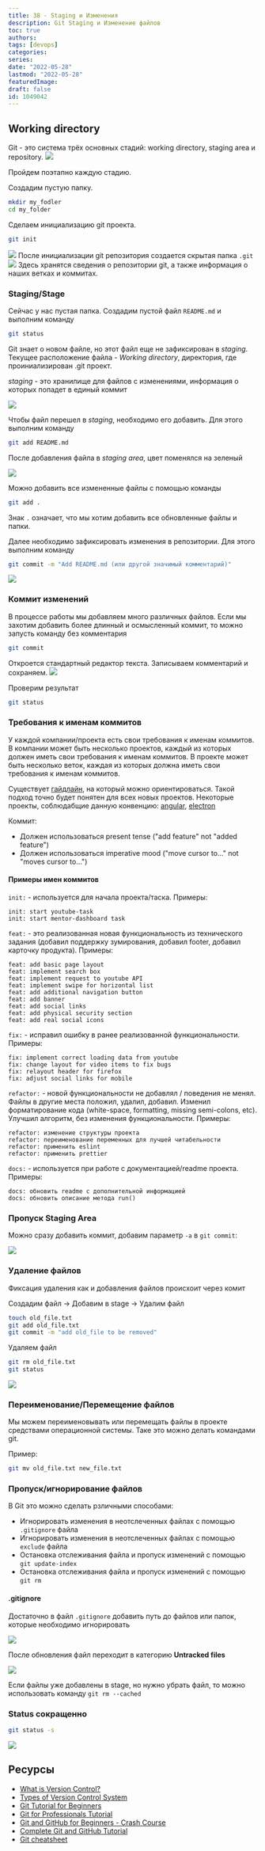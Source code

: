 ```yaml
---
title: 38 - Staging и Изменения
description: Git Staging и Изменение файлов
toc: true
authors:
tags: [devops]
categories:
series: 
date: "2022-05-28"
lastmod: "2022-05-28"
featuredImage:
draft: false
id: 1049042
---
```


## Working directory

Git - это система трёх основных стадий: working directory, staging area и repository.
[![](../images/day38_git01.png?v2)](../images/day38_git01.png?v2)

Пройдем поэтапно каждую стадию.

Создадим пустую папку.
```bash
mkdir my_fodler
cd my_folder
```
Сделаем инициализацию git проекта.
```bash
git init
```
[![](../images/Day38_Git1.png)](../images/Day38_Git1.png)
После инициализации git репозитория создается скрытая папка `.git`
![](../images/Day38_Git2.png?v2)
Здесь хранятся сведения о репозитории git, а также информация о наших ветках и коммитах.
### Staging/Stage

Сейчас у нас пустая папка. Создадим пустой файл `README.md` и выполним команду
```bash
git status
```
Git знает о новом файле, но этот файл еще не зафиксирован в *staging*. Текущее расположение файла - *Working directory*, директория, где проиниализирован .git проект.

*staging* - это хранилище для файлов с изменениями, информация о которых попадет в единый коммит

![](../images/Day38_Git3.png?v3)

Чтобы файл перешел в *staging*, необходимо его добавить. Для этого выполним команду
```bash
git add README.md
```
После добавления файла в *staging area*, цвет поменялся на зеленый

![](../images/Day38_Git4.png?v2)

Можно добавить все измененные файлы с помощью команды
```bash
git add .
```
Знак `.` означает, что мы хотим добавить все обновленные файлы и папки.

Далее необходимо зафиксировать изменения в репозитории. Для этого выполним команду
```bash
git commit -m "Add README.md (или другой значимый комментарий)"
```
![](../images/Day38_Git5.png?v2)
### Коммит изменений
В процессе работы мы добавляем много различных файлов. Если мы захотим добавить более длинный и осмысленный коммит, то можно запусть команду без комментария

```bash
git commit
```
Откроется стандартный редактор текста. Записываем комментарий и сохраняем.
![](../images/Day38_Git7.png?v2)

Проверим результат
```bash
git status
```

### Требования к именам коммитов

У каждой компании/проекта есть свои требования к именам коммитов. В компании может быть несколько проектов, каждый из которых должен иметь свои требования к именам коммитов. В проекте может быть несколько веток, каждая из которых должна иметь свои требования к именам коммитов. 

Существует [гайдлайн](https://www.conventionalcommits.org/ru/v1.0.0/), на который можно ориентироваться. Такой подход точно будет понятен для всех новых проектов. Некоторые проекты, соблюдабщие данную конвенцию: [angular](https://github.com/angular/angular/commits/main), [electron](https://github.com/electron/electron/commits/)

Коммит:
* Должен использоваться present tense ("add feature" not "added feature")
* Должен использоваться imperative mood ("move cursor to..." not "moves cursor to...")

#### Примеры имен коммитов
`init:` - используется для начала проекта/таска. Примеры:
```
init: start youtube-task
init: start mentor-dashboard task
```
`feat:` - это реализованная новая функциональность из технического задания (добавил поддержку зумирования, добавил footer, добавил карточку продукта). Примеры:
```
feat: add basic page layout
feat: implement search box 
feat: implement request to youtube API
feat: implement swipe for horizontal list
feat: add additional navigation button
feat: add banner
feat: add social links
feat: add physical security section
feat: add real social icons
```
`fix:` - исправил ошибку в ранее реализованной функциональности. Примеры:
```
fix: implement correct loading data from youtube
fix: change layout for video items to fix bugs
fix: relayout header for firefox
fix: adjust social links for mobile
```
`refactor:` - новой функциональности не добавлял / поведения не менял. Файлы в другие места положил, удалил, добавил. Изменил форматирование кода (white-space, formatting, missing semi-colons, etc). Улучшил алгоритм, без изменения функциональности. Примеры:
```
refactor: изменение структуры проекта
refactor: переименование переменных для лучшей читабельности
refactor: применить eslint
refactor: применить prettier
```
`docs:` - используется при работе с документацией/readme проекта. Примеры:
```
docs: обновить readme с дополнительной информацией
docs: обновить описание метода run()
```

### Пропуск Staging Area

Можно сразу добавить коммит, добавим параметр `-a` в `git commit`:

![](../images/Day38_Git8.png?v2)

### Удаление файлов
Фиксация удаления как и добавления файлов происхоит через комит

Создадим файл -> Добавим в stage -> Удалим файл

```bash
touch old_file.txt
git add old_file.txt
git commit -m "add old_file to be removed"
```

Удаляем файл
    
```bash
git rm old_file.txt
git status
```

![](../images/Day38_Git9.png?v2)

### Переименование/Перемещение файлов

Мы можем переименовывать или перемещать файлы в проекте средствами операционной системы. Таке это можно делать командами git. 

Пример:

```bash
git mv old_file.txt new_file.txt
```

### Пропуск/игнорирование файлов

В Git это можно сделать рзличными способами:
- Игнорировать изменения в неотслеченных файлах с помощью `.gitignore` файла
- Игнорировать изменения в неотслеченных файлах с помощью `exclude` файла
- Остановка отслеживания файла и пропуск изменений с помощью `git update-index`
- Остановка отслеживания файла и пропуск изменений с помощью `git rm`

#### .gitignore

Достаточно в файл `.gitignore` добавить путь до файлов или папок, которые необходимо игнорировать

![](../images/Day38_Git13.png?v2)

После обновления файл переходит в категорию **Untracked files**

![](../images/Day38_Git14.png?v2)

Если файлы уже добавлены в stage, но нужно убрать файл, то можно использовать команду `git rm --cached`

### Status сокращенно

```bash
git status -s
```
![](../images/Day38_Git16.png?v1)
## Ресурсы 

- [What is Version Control?](https://www.youtube.com/watch?v=Yc8sCSeMhi4)
- [Types of Version Control System](https://www.youtube.com/watch?v=kr62e_n6QuQ)
- [Git Tutorial for Beginners](https://www.youtube.com/watch?v=8JJ101D3knE&t=52s) 
- [Git for Professionals Tutorial](https://www.youtube.com/watch?v=Uszj_k0DGsg) 
- [Git and GitHub for Beginners - Crash Course](https://www.youtube.com/watch?v=RGOj5yH7evk&t=8s) 
- [Complete Git and GitHub Tutorial](https://www.youtube.com/watch?v=apGV9Kg7ics)
- [Git cheatsheet](https://www.atlassian.com/git/tutorials/atlassian-git-cheatsheet)

